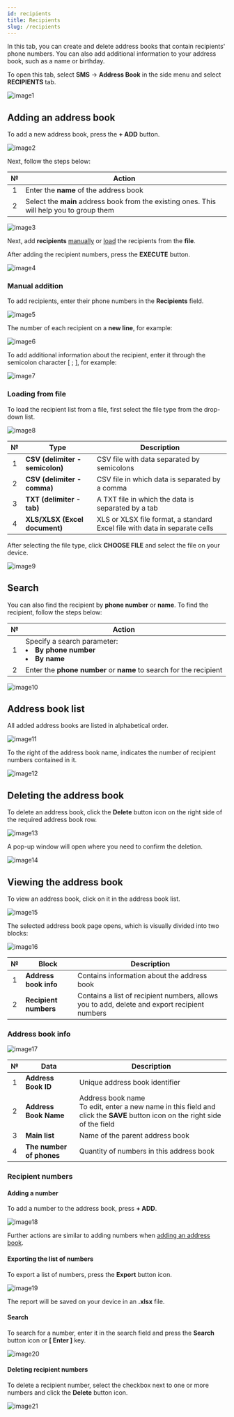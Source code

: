 ```yaml
---
id: recipients
title: Recipients
slug: /recipients
---
```


In this tab, you can create and delete address books that contain recipients' phone numbers. You can also add additional information to your address book, such as a name or birthday.

To open this tab, select **SMS** → **Address Book** in the side menu and select **RECIPIENTS** tab.

![image1](/img/en/sms_address_book_recipients/image1.png)

## Adding an address book

To add a new address book, press the **+ ADD** button.

![image2](/img/en/sms_address_book_recipients/image2.png)

Next, follow the steps below:

|  №  | Action |
| :-: | ------ |
| 1 | Enter the **name** of the address book |
| 2 | Select the **main** address book from the existing ones. This will help you to group them |

![image3](/img/en/sms_address_book_recipients/image3.png)

Next, add **recipients** [manually](#manual-addition) or [load](#loading-from-file) the recipients from the **file**.

After adding the recipient numbers, press the **EXECUTE** button.

![image4](/img/en/sms_address_book_recipients/image4.png)

### Manual addition

To add recipients, enter their phone numbers in the **Recipients** field.

![image5](/img/en/sms_address_book_recipients/image5.png)

The number of each recipient on a **new line**, for example:

![image6](/img/en/sms_address_book_recipients/image6.png)

To add additional information about the recipient, enter it through the semicolon character [ ; ], for example:

![image7](/img/en/sms_address_book_recipients/image7.png)

### Loading from file

To load the recipient list from a file, first select the file type from the drop-down list.

![image8](/img/en/sms_address_book_recipients/image8.png)

|  №  | Type | Description |
| :-: | ---- | ----------- |
|  1  | **CSV (delimiter - semicolon)** | CSV file with data separated by semicolons |
|  2  | **CSV (delimiter - comma)** | CSV file in which data is separated by a comma |
|  3  | **TXT (delimiter - tab)** | A TXT file in which the data is separated by a tab |
|  4  | **XLS/XLSX (Excel document)** | XLS or XLSX file format, a standard Excel file with data in separate cells |

After selecting the file type, click **CHOOSE FILE** and select the file on your device.

![image9](/img/en/sms_address_book_recipients/image9.png)

## Search

You can also find the recipient by **phone number** or **name**. To find the recipient, follow the steps below:

|  №  | Action |
| :-: | ------ |
| 1 | Specify a search parameter: <li>**By phone number**</li> <li>**By name**</li> |
| 2 | Enter the **phone number** or **name** to search for the recipient |

![image10](/img/en/sms_address_book_recipients/image10.png)

## Address book list

All added address books are listed in alphabetical order.

![image11](/img/en/sms_address_book_recipients/image11.png)

To the right of the address book name, indicates the number of recipient numbers contained in it.

![image12](/img/en/sms_address_book_recipients/image12.png)

## Deleting the address book

To delete an address book, click the **Delete** button icon on the right side of the required address book row.

![image13](/img/en/sms_address_book_recipients/image13.png)

A pop-up window will open where you need to confirm the deletion.

![image14](/img/en/sms_address_book_recipients/image14.png)

## Viewing the address book

To view an address book, click on it in the address book list.

![image15](/img/en/sms_address_book_recipients/image15.png)

The selected address book page opens, which is visually divided into two blocks:

![image16](/img/en/sms_address_book_recipients/image16.png)

|  №  | Block | Description |
| :-: | ----- | ----------- |
| 1 | **Address book info** | Contains information about the address book |
| 2 | **Recipient numbers** | Contains a list of recipient numbers, allows you to add, delete and export recipient numbers |

### Address book info

![image17](/img/en/sms_address_book_recipients/image17.png)

|  №  | Data | Description |
| :-: | ---- | ----------- |
| 1 | **Address Book ID** | Unique address book identifier |
| 2 | **Address Book Name** | Address book name <br/> To edit, enter a new name in this field and click the **SAVE** button icon on the right side of the field |
| 3 | **Main list** | Name of the parent address book |
| 4 | **The number of phones** | Quantity of numbers in this address book |

### Recipient numbers

#### Adding a number

To add a number to the address book, press **+ ADD**.

![image18](/img/en/sms_address_book_recipients/image18.png)

Further actions are similar to adding numbers when [adding an address book](#adding-an-address-book).

#### Exporting the list of numbers

To export a list of numbers, press the **Export** button icon.

![image19](/img/en/sms_address_book_recipients/image19.png)

The report will be saved on your device in an **.xlsx** file.

#### Search

To search for a number, enter it in the search field and press the **Search** button icon or **[ Enter ]** key.

![image20](/img/en/sms_address_book_recipients/image20.png)

#### Deleting recipient numbers

To delete a recipient number, select the checkbox next to one or more numbers and click the **Delete** button icon.

![image21](/img/en/sms_address_book_recipients/image21.png)
